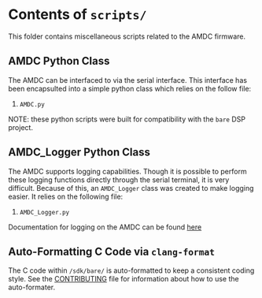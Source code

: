 # Contents of `scripts/`

This folder contains miscellaneous scripts related to the AMDC firmware.

## AMDC Python Class

The AMDC can be interfaced to via the serial interface. This interface has been encapsulted into a simple python class which relies on the follow file:

1. `AMDC.py`

NOTE: these python scripts were built for compatibility with the `bare` DSP project.

## AMDC_Logger Python Class

The AMDC supports logging capabilities. Though it is possible to perform these logging functions directly through the serial terminal, it is very difficult. Because of this, an `AMDC_Logger` class was created to make logging easier. It relies on the following file:

1. `AMDC_Logger.py`

Documentation for logging on the AMDC can be found [here]()

## Auto-Formatting C Code via `clang-format`

The C code within `/sdk/bare/` is auto-formatted to keep a consistent coding style. See the [CONTRIBUTING](../CONTRIBUTING.md) file for information about how to use the auto-formater.
